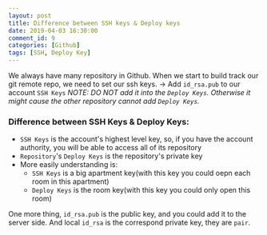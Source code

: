 ```yaml
---
layout: post
title: Difference between SSH keys & Deploy keys
date: 2019-04-03 16:30:00
comment_id: 9
categories: [Github]
tags: [SSH, Deploy Key]
---
```


We always have many repository in Github.
When we start to build track our git remote repo, we need to set our ssh keys.
-> Add `id_rsa.pub` to our account `SSH Keys`
*NOTE: DO NOT add it into the `Deploy Keys`. Otherwise it might cause the other repository cannot add `Deploy Keys`.*

### Difference between SSH Keys & Deploy Keys:

- `SSH Keys` is the account's highest level key, so, if you have the account authority, you will be able to access all of its repository
- `Repository`'s `Deploy Keys` is the repository's private key
- More easily understanding is:
  - `SSH Keys` is a big apartment key(with this key you could oepn each room in this apartment)
  - `Deploy Keys` is the room key(with this key you could only open this room)

One more thing, `id_rsa.pub` is the public key, and you could add it to the server side. And local `id_rsa` is the correspond private key, they are `pair`.